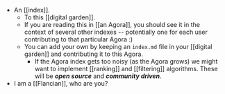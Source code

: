 - An [[index]].
  - To this [[digital garden]].
  - If you are reading this in [[an Agora]], you should see it in the context of several other indexes -- potentially one for each user contributing to that particular Agora :)
  - You can add your own by keeping an `index.md` file in your [[digital garden]] and contributing it to this Agora.
    - If the Agora index gets too noisy (as the Agora grows) we might want to implement [[ranking]] and [[filtering]] algorithms. These will be ***open source*** and ***community driven***.
- I am a [[Flancian]], who are you?
